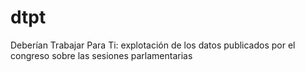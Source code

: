 dtpt
====

Deberían Trabajar Para Ti: explotación de los datos publicados por el congreso sobre las sesiones parlamentarias

